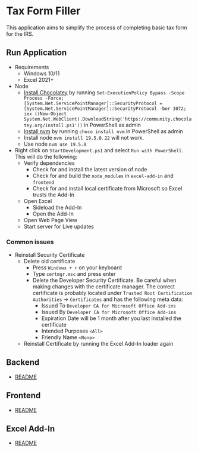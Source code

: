 # Tax Form Filler

This application aims to simplify the process of completing basic tax form for the IRS.

## Run Application

- Requirements
  - Windows 10/11
  - Excel 2021+
- Node
  - [Install Chocolatey](https://chocolatey.org/install) by running `Set-ExecutionPolicy Bypass -Scope Process -Force; [System.Net.ServicePointManager]::SecurityProtocol = [System.Net.ServicePointManager]::SecurityProtocol -bor 3072; iex ((New-Object System.Net.WebClient).DownloadString('https://community.chocolatey.org/install.ps1'))` in PowerShell as admin
  - [Install nvm](https://community.chocolatey.org/packages/nvm) by running `choco install nvm` in PowerShell as admin
  - Install node `nvm install 19.5.0`. `22` will not work.
  - Use node `nvm use 19.5.0`
- Right click on `StartDevelopment.ps1` and select `Run with PowerShell`. This will do the following:
  - Verify dependencies
    - Check for and install the latest version of node
    - Check for and build the `node_modules` in `excel-add-in` and `frontend`
    - Check for and install local certificate from Microsoft so Excel trusts the Add-In
  - Open Excel
    - Sideload the Add-In
    - Open the Add-In
  - Open Web Page View
  - Start server for Live updates


### Common issues
  - Reinstall Security Certificate
    - Delete old certificate
      - Press `Windows + r` on your keyboard
      - Type `certmgr.msc` and press enter
      - Delete the Developer Security Certificate. Be careful when making changes with the certificate manager. The correct certificate is probably located under `Trusted Root Certification Authorities` -> `Certificates` and has the following meta data:
        - Issued To `Developer CA for Microsoft Office Add-ins`
        - Issued By `Developer CA for Microsoft Office Add-ins`
        - Expiration Date will be 1 month after you last installed the certificate
        - Intended Purposes `<All>`
        - Friendly Name `<None>`
    - Reinstall Certificate by running the Excel Add-In loader again

## Backend

- [README](./backend/README.md)

## Frontend

- [README](./frontend/README.md)

## Excel Add-In

- [README](./excel-add-in/README.md)
